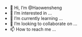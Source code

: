 - 👋 Hi, I’m @Haowensheng
- 👀 I’m interested in ...
- 🌱 I’m currently learning ...
- 💞️ I’m looking to collaborate on ...
- 📫 How to reach me ...

<!---
Haowensheng/Haowensheng is a ✨ special ✨ repository because its `README.md` (this file) appears on your GitHub profile.
You can click the Preview link to take a look at your changes.
--->
